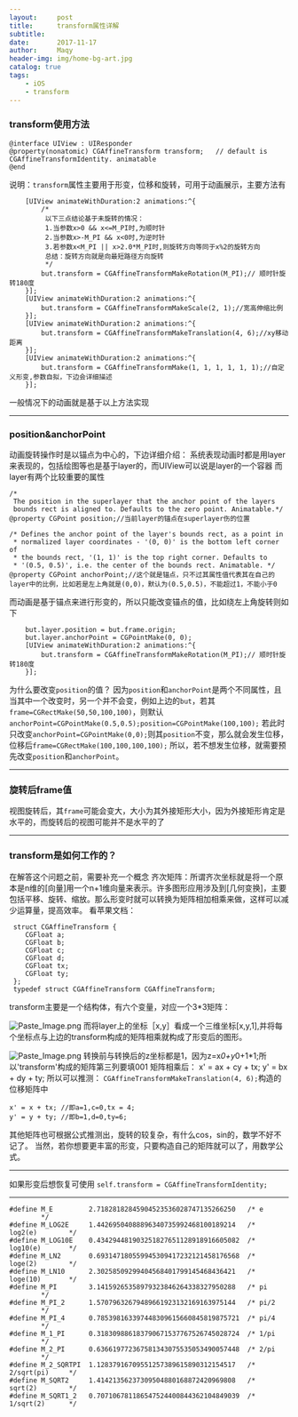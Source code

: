 ```yaml
---
layout:     post
title:      transform属性详解
subtitle:   
date:       2017-11-17
author:     Maqy
header-img: img/home-bg-art.jpg
catalog: true
tags:
    - iOS
    - transform
---
```


### transform使用方法

```
@interface UIView : UIResponder
@property(nonatomic) CGAffineTransform transform;   // default is CGAffineTransformIdentity. animatable
@end
```
说明：`transform`属性主要用于形变，位移和旋转，可用于动画展示，主要方法有
```
    [UIView animateWithDuration:2 animations:^{
        /*
         以下三点结论基于未旋转的情况：
         1.当参数x>0 && x<=M_PI时,为顺时针
         2.当参数x>-M_PI && x<0时,为逆时针
         3.若参数x<M_PI || x>2.0*M_PI时,则旋转方向等同于x%2的旋转方向
         总结：旋转方向就是向最短路径方向旋转
         */
        but.transform = CGAffineTransformMakeRotation(M_PI);// 顺时针旋转180度
    }];
    [UIView animateWithDuration:2 animations:^{
        but.transform = CGAffineTransformMakeScale(2, 1);//宽高伸缩比例
    }];
    [UIView animateWithDuration:2 animations:^{
        but.transform = CGAffineTransformMakeTranslation(4, 6);//xy移动距离
    }];
    [UIView animateWithDuration:2 animations:^{
        but.transform = CGAffineTransformMake(1, 1, 1, 1, 1, 1);//自定义形变,参数自拟，下边会详细描述
    }];
```
一般情况下的动画就是基于以上方法实现

---
### position&anchorPoint

动画旋转操作时是以锚点为中心的，下边详细介绍：
系统表现动画时都是用layer来表现的，包括绘图等也是基于layer的，而UIView可以说是layer的一个容器
而layer有两个比较重要的属性

```
/* 
 The position in the superlayer that the anchor point of the layers
 bounds rect is aligned to. Defaults to the zero point. Animatable.*/
@property CGPoint position;//当前layer的锚点在superlayer伤的位置

/* Defines the anchor point of the layer's bounds rect, as a point in
 * normalized layer coordinates - '(0, 0)' is the bottom left corner of
 * the bounds rect, '(1, 1)' is the top right corner. Defaults to
 * '(0.5, 0.5)', i.e. the center of the bounds rect. Animatable. */
@property CGPoint anchorPoint;//这个就是锚点，只不过其属性值代表其在自己的layer中的比例，比如若是左上角就是(0,0)，默认为(0.5,0.5)，不能超过1，不能小于0
```
而动画是基于锚点来进行形变的，所以只能改变锚点的值，比如绕左上角旋转则如下
```
    but.layer.position = but.frame.origin;
    but.layer.anchorPoint = CGPointMake(0, 0);
    [UIView animateWithDuration:2 animations:^{
        but.transform = CGAffineTransformMakeRotation(M_PI);// 顺时针旋转180度
    }];
```
为什么要改变`position`的值？
因为`position`和`anchorPoint`是两个不同属性，且当其中一个改变时，另一个并不会变，例如上边的`but`，若其`frame=CGRectMake(50,50,100,100)`，则默认`anchorPoint=CGPointMake(0.5,0.5);position=CGPointMake(100,100);`
若此时只改变`anchorPoint=CGPointMake(0,0);`则其`position`不变，那么就会发生位移，位移后`frame=CGRectMake(100,100,100,100);`
所以，若不想发生位移，就需要预先改变`position`和`anchorPoint`。

---
### 旋转后frame值

视图旋转后，其`frame`可能会变大，大小为其外接矩形大小，因为外接矩形肯定是水平的，而旋转后的视图可能并不是水平的了

---
### transform是如何工作的？

在解答这个问题之前，需要补充一个概念
齐次矩阵：所谓齐次坐标就是将一个原本是n维的[向量]用一个n+1维向量来表示。许多图形应用涉及到[几何变换]，主要包括平移、旋转、缩放。那么形变时就可以转换为矩阵相加相乘来做，这样可以减少运算量，提高效率。
看苹果文档：

```
 struct CGAffineTransform { 
    CGFloat a;
    CGFloat b; 
    CGFloat c; 
    CGFloat d; 
    CGFloat tx; 
    CGFloat ty;
 };
 typedef struct CGAffineTransform CGAffineTransform;
```
transform主要是一个结构体，有六个变量，对应一个3*3矩阵：

![Paste_Image.png](http://upload-images.jianshu.io/upload_images/1276523-4ff995fb9e6f16b0.png?imageMogr2/auto-orient/strip%7CimageView2/2/w/1240)
而将layer上的坐标［x,y］看成一个三维坐标[x,y,1],并将每个坐标点与上边的transform构成的矩阵相乘就构成了形变后的图形。

![Paste_Image.png](http://upload-images.jianshu.io/upload_images/1276523-85e8d748c979202e.png?imageMogr2/auto-orient/strip%7CimageView2/2/w/1240)
转换前与转换后的z坐标都是1，因为z=x*0+y*0+1*1;所以'transform'构成的矩阵第三列要填001
矩阵相乘后：
x' = ax + cy + tx;  y' = bx + dy + ty;
所以可以推测：
`CGAffineTransformMakeTranslation(4, 6);`构造的位移矩阵中
```
x' = x + tx; //即a=1,c=0,tx = 4;
y' = y + ty; //即b=1,d=0,ty=6;
```
其他矩阵也可根据公式推测出，旋转的较复杂，有什么cos，sin的，数学不好不记了。
当然，若你想要更丰富的形变，只要构造自己的矩阵就可以了，用数学公式。

---
如果形变后想恢复可使用
`self.transform = CGAffineTransformIdentity;`

---
```
#define M_E         2.71828182845904523536028747135266250   /* e              */
#define M_LOG2E     1.44269504088896340735992468100189214   /* log2(e)        */
#define M_LOG10E    0.434294481903251827651128918916605082  /* log10(e)       */
#define M_LN2       0.693147180559945309417232121458176568  /* loge(2)        */
#define M_LN10      2.30258509299404568401799145468436421   /* loge(10)       */
#define M_PI        3.14159265358979323846264338327950288   /* pi             */
#define M_PI_2      1.57079632679489661923132169163975144   /* pi/2           */
#define M_PI_4      0.785398163397448309615660845819875721  /* pi/4           */
#define M_1_PI      0.318309886183790671537767526745028724  /* 1/pi           */
#define M_2_PI      0.636619772367581343075535053490057448  /* 2/pi           */
#define M_2_SQRTPI  1.12837916709551257389615890312154517   /* 2/sqrt(pi)     */
#define M_SQRT2     1.41421356237309504880168872420969808   /* sqrt(2)        */
#define M_SQRT1_2   0.707106781186547524400844362104849039  /* 1/sqrt(2)      */
```